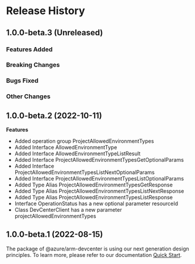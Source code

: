# Release History

## 1.0.0-beta.3 (Unreleased)

### Features Added

### Breaking Changes

### Bugs Fixed

### Other Changes

## 1.0.0-beta.2 (2022-10-11)
    
**Features**

  - Added operation group ProjectAllowedEnvironmentTypes
  - Added Interface AllowedEnvironmentType
  - Added Interface AllowedEnvironmentTypeListResult
  - Added Interface ProjectAllowedEnvironmentTypesGetOptionalParams
  - Added Interface ProjectAllowedEnvironmentTypesListNextOptionalParams
  - Added Interface ProjectAllowedEnvironmentTypesListOptionalParams
  - Added Type Alias ProjectAllowedEnvironmentTypesGetResponse
  - Added Type Alias ProjectAllowedEnvironmentTypesListNextResponse
  - Added Type Alias ProjectAllowedEnvironmentTypesListResponse
  - Interface OperationStatus has a new optional parameter resourceId
  - Class DevCenterClient has a new parameter projectAllowedEnvironmentTypes
    
    
## 1.0.0-beta.1 (2022-08-15)

The package of @azure/arm-devcenter is using our next generation design principles. To learn more, please refer to our documentation [Quick Start](https://aka.ms/js-track2-quickstart).
